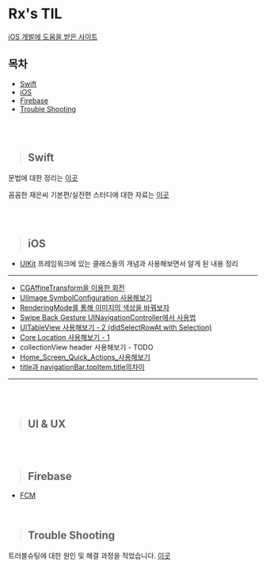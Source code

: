 # Rx's TIL

[iOS 개발에 도움을 받은 사이트](Favorite.md)

## 목차
- [Swift](#swift)
- [iOS](#ios)
- [Firebase](#firebase)
- [Trouble Shooting](#trouble-shooting)



<br><br>

<div align=left>

  > ## Swift
  
</div>

문법에 대한 정리는 [이곳](Swift/README.md)

꼼꼼한 재은씨 기본편/실전편 스터디에 대한 자료는 [이곳](LetsSwiftyStudy.md)

<br><br>

<div align=left>
  
  > ## iOS
  
</div>

* [UIKit](iOS/UIKit) 프레임워크에 있는 클래스들의 개념과 사용해보면서 알게 된 내용 정리
----

* [CGAffineTransform을 이용한 회전](iOS/UIKit/blob/CGAffineTransform을%20이용한%20회전)
* [UIImage SymbolConfiguration 사용해보기](UIImage_SymbolConfiguration_사용해보기.md)
* [RenderingMode를 통해 이미지의 색상을 바꿔보자](RenderingMode를%20통해%20이미지의%20색상을%20바꿔보자.md)
* [Swipe Back Gesture UINavigationController에서 사용법](Swipe_Back_Gesture_UINavigationController에서_사용법.md)
* [UITableView 사용해보기 - 2 (didSelectRowAt with Selection)](About_didDeselectRowAt_Selection.md)
* [Core Location 사용해보기 - 1](Core_Location.md)
* collectionView header 사용해보기 - TODO
* [Home_Screen_Quick_Actions_사용해보기](Home_Screen_Quick_Actions_사용해보기.md)
* [title과 navigationBar.topItem.title의차이](title과_navigationBar.topItem.title의_차이.md)
----


<br><br>

<div align=left>
  
  > ## UI & UX
  
</div>

<br><br>

<div align=left>

  > ## Firebase

</div>

- [FCM](Firebase/message.md)


<br>

<div align=left>

  > ## Trouble Shooting
  
</div>

트러블슈팅에 대한 원인 및 해결 과정을 적었습니다. [이곳](TroubleShooting/README.md)
